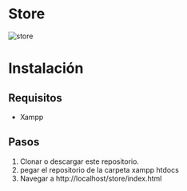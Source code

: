 # Store
![store](https://user-images.githubusercontent.com/66184701/205091341-74f341a2-ee79-41e4-a374-0acb08094e74.png)

# Instalación
## Requisitos

* Xampp

## Pasos
1. Clonar o descargar este repositorio.
2. pegar el repositorio de la carpeta xampp htdocs
3. Navegar a http://localhost/store/index.html
